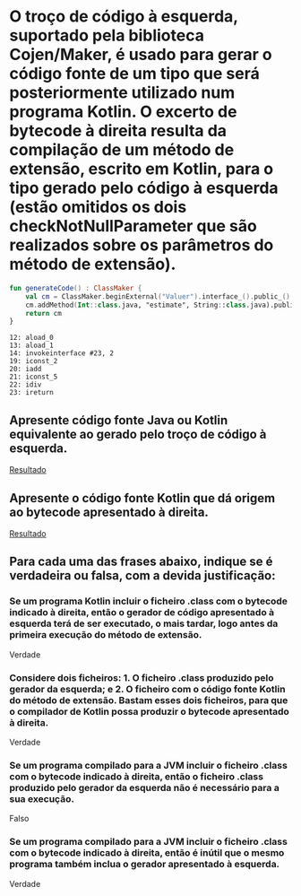 # O troço de código à esquerda, suportado pela biblioteca Cojen/Maker, é usado para gerar o código fonte de um tipo que será posteriormente utilizado num programa Kotlin. O excerto de bytecode à direita resulta da compilação de um método de extensão, escrito em Kotlin, para o tipo gerado pelo código à esquerda (estão omitidos os dois checkNotNullParameter que são realizados sobre os parâmetros do método de extensão).

```kotlin
fun generateCode() : ClassMaker {
    val cm = ClassMaker.beginExternal("Valuer").interface_().public_()
    cm.addMethod(Int::class.java, "estimate", String::class.java).public_().abstract_()
    return cm
}
```

```
12: aload_0
13: aload_1
14: invokeinterface #23, 2
19: iconst_2
20: iadd
21: iconst_5
22: idiv
23: ireturn
```

## Apresente código fonte Java ou Kotlin equivalente ao gerado pelo troço de código à esquerda.

[Resultado](../src/main/java/Valuer.java)

## Apresente o código fonte Kotlin que dá origem ao bytecode apresentado à direita.

[Resultado](../src/main/kotlin/func.kt)

## Para cada uma das frases abaixo, indique se é verdadeira ou falsa, com a devida justificação:

### Se um programa Kotlin incluir o ficheiro .class com o bytecode indicado à direita, então o gerador de código apresentado à esquerda terá de ser executado, o mais tardar, logo antes da primeira execução do método de extensão.

Verdade

### Considere dois ficheiros: 1. O ficheiro .class produzido pelo gerador da esquerda; e 2. O ficheiro com o código fonte Kotlin do método de extensão. Bastam esses dois ficheiros, para que o compilador de Kotlin possa produzir o bytecode apresentado à direita.

Verdade

### Se um programa compilado para a JVM incluir o ficheiro .class com o bytecode indicado à direita, então o ficheiro .class produzido pelo gerador da esquerda não é necessário para a sua execução.

Falso

### Se um programa compilado para a JVM incluir o ficheiro .class com o bytecode indicado à direita, então é inútil que o mesmo programa também inclua o gerador apresentado à esquerda.

Verdade